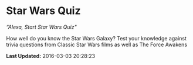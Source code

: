 # Star Wars Quiz
*“Alexa, Start Star Wars Quiz"*

How well do you know the Star Wars Galaxy? Test your knowledge against trivia questions from Classic Star Wars films as well as The Force Awakens

**Last Updated:** 2016-03-03 20:28:23